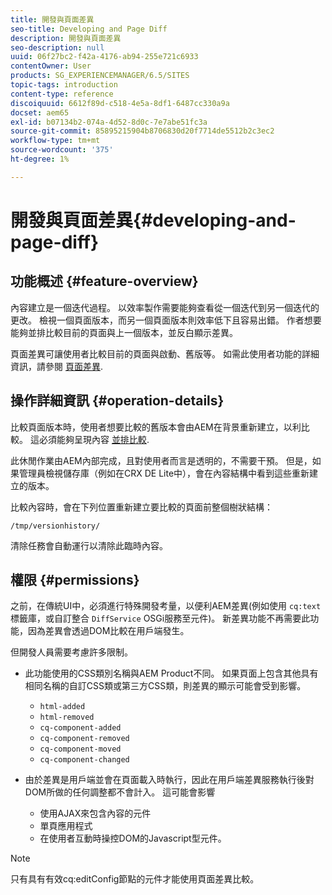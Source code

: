 ```yaml
---
title: 開發與頁面差異
seo-title: Developing and Page Diff
description: 開發與頁面差異
seo-description: null
uuid: 06f27bc2-f42a-4176-ab94-255e721c6933
contentOwner: User
products: SG_EXPERIENCEMANAGER/6.5/SITES
topic-tags: introduction
content-type: reference
discoiquuid: 6612f89d-c518-4e5a-8df1-6487cc330a9a
docset: aem65
exl-id: b07134b2-074a-4d52-8d0c-7e7abe51fc3a
source-git-commit: 85895215904b8706830d20f7714de5512b2c3ec2
workflow-type: tm+mt
source-wordcount: '375'
ht-degree: 1%

---
```


# 開發與頁面差異{#developing-and-page-diff}

## 功能概述 {#feature-overview}

內容建立是一個迭代過程。 以效率製作需要能夠查看從一個迭代到另一個迭代的更改。 檢視一個頁面版本，而另一個頁面版本則效率低下且容易出錯。 作者想要能夠並排比較目前的頁面與上一個版本，並反白顯示差異。

頁面差異可讓使用者比較目前的頁面與啟動、舊版等。 如需此使用者功能的詳細資訊，請參閱 [頁面差異](/help/sites-authoring/page-diff.md).

## 操作詳細資訊 {#operation-details}

比較頁面版本時，使用者想要比較的舊版本會由AEM在背景重新建立，以利比較。 這必須能夠呈現內容 [並排比較](/help/sites-developing/pagediff.md#operation-details).

此休閒作業由AEM內部完成，且對使用者而言是透明的，不需要干預。 但是，如果管理員檢視儲存庫（例如在CRX DE Lite中），會在內容結構中看到這些重新建立的版本。

比較內容時，會在下列位置重新建立要比較的頁面前整個樹狀結構：

`/tmp/versionhistory/`

清除任務會自動運行以清除此臨時內容。

## 權限 {#permissions}

之前，在傳統UI中，必須進行特殊開發考量，以便利AEM差異(例如使用 `cq:text` 標籤庫，或自訂整合 `DiffService` OSGi服務至元件)。 新差異功能不再需要此功能，因為差異會透過DOM比較在用戶端發生。

但開發人員需要考慮許多限制。

* 此功能使用的CSS類別名稱與AEM Product不同。 如果頁面上包含其他具有相同名稱的自訂CSS類或第三方CSS類，則差異的顯示可能會受到影響。

   * `html-added`
   * `html-removed`
   * `cq-component-added`
   * `cq-component-removed`
   * `cq-component-moved`
   * `cq-component-changed`

* 由於差異是用戶端並會在頁面載入時執行，因此在用戶端差異服務執行後對DOM所做的任何調整都不會計入。 這可能會影響

   * 使用AJAX來包含內容的元件
   * 單頁應用程式
   * 在使用者互動時操控DOM的Javascript型元件。

>[!NOTE]
>
>只有具有有效cq:editConfig節點的元件才能使用頁面差異比較。

